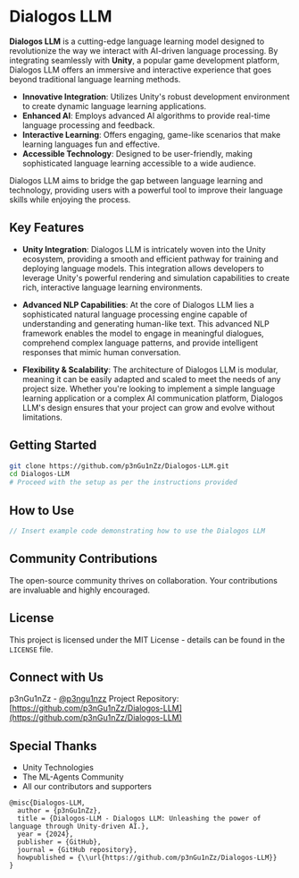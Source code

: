 # Dialogos LLM

**Dialogos LLM** is a cutting-edge language learning model designed to revolutionize the way we interact with AI-driven language processing. By integrating seamlessly with **Unity**, a popular game development platform, Dialogos LLM offers an immersive and interactive experience that goes beyond traditional language learning methods.

- **Innovative Integration**: Utilizes Unity's robust development environment to create dynamic language learning applications.
- **Enhanced AI**: Employs advanced AI algorithms to provide real-time language processing and feedback.
- **Interactive Learning**: Offers engaging, game-like scenarios that make learning languages fun and effective.
- **Accessible Technology**: Designed to be user-friendly, making sophisticated language learning accessible to a wide audience.

Dialogos LLM aims to bridge the gap between language learning and technology, providing users with a powerful tool to improve their language skills while enjoying the process.

## Key Features

- **Unity Integration**: Dialogos LLM is intricately woven into the Unity ecosystem, providing a smooth and efficient pathway for training and deploying language models. This integration allows developers to leverage Unity's powerful rendering and simulation capabilities to create rich, interactive language learning environments.

- **Advanced NLP Capabilities**: At the core of Dialogos LLM lies a sophisticated natural language processing engine capable of understanding and generating human-like text. This advanced NLP framework enables the model to engage in meaningful dialogues, comprehend complex language patterns, and provide intelligent responses that mimic human conversation.

- **Flexibility & Scalability**: The architecture of Dialogos LLM is modular, meaning it can be easily adapted and scaled to meet the needs of any project size. Whether you're looking to implement a simple language learning application or a complex AI communication platform, Dialogos LLM's design ensures that your project can grow and evolve without limitations.


## Getting Started

```bash
git clone https://github.com/p3nGu1nZz/Dialogos-LLM.git
cd Dialogos-LLM
# Proceed with the setup as per the instructions provided
```

## How to Use

```csharp
// Insert example code demonstrating how to use the Dialogos LLM
```

## Community Contributions

The open-source community thrives on collaboration. Your contributions are invaluable and highly encouraged.

## License

This project is licensed under the MIT License - details can be found in the `LICENSE` file.

## Connect with Us

p3nGu1nZz - [@p3ngu1nzz](https://twitter.com/p3ngu1nzz)
Project Repository: [https://github.com/p3nGu1nZz/Dialogos-LLM](https://github.com/p3nGu1nZz/Dialogos-LLM)

## Special Thanks

- Unity Technologies
- The ML-Agents Community
- All our contributors and supporters

```
@misc{Dialogos-LLM,
  author = {p3nGu1nZz},
  title = {Dialogos-LLM - Dialogos LLM: Unleashing the power of language through Unity-driven AI.},
  year = {2024},
  publisher = {GitHub},
  journal = {GitHub repository},
  howpublished = {\\url{https://github.com/p3nGu1nZz/Dialogos-LLM}}
}
```
